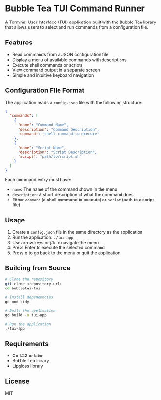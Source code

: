 # Bubble Tea TUI Command Runner

A Terminal User Interface (TUI) application built with the [Bubble Tea](https://github.com/charmbracelet/bubbletea) library that allows users to select and run commands from a configuration file.

## Features

- Read commands from a JSON configuration file
- Display a menu of available commands with descriptions
- Execute shell commands or scripts
- View command output in a separate screen
- Simple and intuitive keyboard navigation

## Configuration File Format

The application reads a `config.json` file with the following structure:

```json
{
  "commands": [
    {
      "name": "Command Name",
      "description": "Command Description",
      "command": "shell command to execute"
    },
    {
      "name": "Script Name",
      "description": "Script Description",
      "script": "path/to/script.sh"
    }
  ]
}
```

Each command entry must have:
- `name`: The name of the command shown in the menu
- `description`: A short description of what the command does
- Either `command` (a shell command to execute) or `script` (path to a script file)

## Usage

1. Create a `config.json` file in the same directory as the application
2. Run the application: `./tui-app`
3. Use arrow keys or j/k to navigate the menu
4. Press Enter to execute the selected command
5. Press q to go back to the menu or quit the application

## Building from Source

```bash
# Clone the repository
git clone <repository-url>
cd bubbletea-tui

# Install dependencies
go mod tidy

# Build the application
go build -o tui-app

# Run the application
./tui-app
```

## Requirements

- Go 1.22 or later
- Bubble Tea library
- Lipgloss library

## License

MIT
